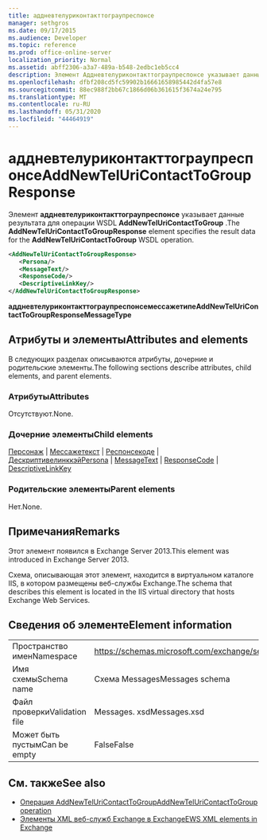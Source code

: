 ```yaml
---
title: аддневтелуриконтакттограупреспонсе
manager: sethgros
ms.date: 09/17/2015
ms.audience: Developer
ms.topic: reference
ms.prod: office-online-server
localization_priority: Normal
ms.assetid: abff2306-a3a7-489a-b548-2edbc1eb5cc4
description: Элемент Аддневтелуриконтакттограупреспонсе указывает данные результата для операции WSDL AddNewTelUriContactToGroup.
ms.openlocfilehash: dfbf208cd5fc59902b16661658985442d4fa57e8
ms.sourcegitcommit: 88ec988f2bb67c1866d06b361615f3674a24e795
ms.translationtype: MT
ms.contentlocale: ru-RU
ms.lasthandoff: 05/31/2020
ms.locfileid: "44464919"
---
```

# <a name="addnewteluricontacttogroupresponse"></a><span data-ttu-id="9c6fd-103">аддневтелуриконтакттограупреспонсе</span><span class="sxs-lookup"><span data-stu-id="9c6fd-103">AddNewTelUriContactToGroupResponse</span></span>

<span data-ttu-id="9c6fd-104">Элемент **аддневтелуриконтакттограупреспонсе** указывает данные результата для операции WSDL **AddNewTelUriContactToGroup** .</span><span class="sxs-lookup"><span data-stu-id="9c6fd-104">The **AddNewTelUriContactToGroupResponse** element specifies the result data for the **AddNewTelUriContactToGroup** WSDL operation.</span></span> 
  
```XML
<AddNewTelUriContactToGroupResponse>
   <Persona/>
   <MessageText/>
   <ResponseCode/>
   <DescriptiveLinkKey/>
</AddNewTelUriContactToGroupResponse>
```

 <span data-ttu-id="9c6fd-105">**аддневтелуриконтакттограупреспонсемессажетипе**</span><span class="sxs-lookup"><span data-stu-id="9c6fd-105">**AddNewTelUriContactToGroupResponseMessageType**</span></span>
## <a name="attributes-and-elements"></a><span data-ttu-id="9c6fd-106">Атрибуты и элементы</span><span class="sxs-lookup"><span data-stu-id="9c6fd-106">Attributes and elements</span></span>

<span data-ttu-id="9c6fd-107">В следующих разделах описываются атрибуты, дочерние и родительские элементы.</span><span class="sxs-lookup"><span data-stu-id="9c6fd-107">The following sections describe attributes, child elements, and parent elements.</span></span>
  
### <a name="attributes"></a><span data-ttu-id="9c6fd-108">Атрибуты</span><span class="sxs-lookup"><span data-stu-id="9c6fd-108">Attributes</span></span>

<span data-ttu-id="9c6fd-109">Отсутствуют.</span><span class="sxs-lookup"><span data-stu-id="9c6fd-109">None.</span></span>
  
### <a name="child-elements"></a><span data-ttu-id="9c6fd-110">Дочерние элементы</span><span class="sxs-lookup"><span data-stu-id="9c6fd-110">Child elements</span></span>

<span data-ttu-id="9c6fd-111">[Персонаж](persona.md)  |  [Мессажетекст](messagetext.md)  |  [Респонсекоде](responsecode.md)  |  [Дескриптивелинккэй](descriptivelinkkey.md)</span><span class="sxs-lookup"><span data-stu-id="9c6fd-111">[Persona](persona.md) | [MessageText](messagetext.md) | [ResponseCode](responsecode.md) | [DescriptiveLinkKey](descriptivelinkkey.md)</span></span>
  
### <a name="parent-elements"></a><span data-ttu-id="9c6fd-112">Родительские элементы</span><span class="sxs-lookup"><span data-stu-id="9c6fd-112">Parent elements</span></span>

<span data-ttu-id="9c6fd-113">Нет.</span><span class="sxs-lookup"><span data-stu-id="9c6fd-113">None.</span></span>
  
## <a name="remarks"></a><span data-ttu-id="9c6fd-114">Примечания</span><span class="sxs-lookup"><span data-stu-id="9c6fd-114">Remarks</span></span>

<span data-ttu-id="9c6fd-115">Этот элемент появился в Exchange Server 2013.</span><span class="sxs-lookup"><span data-stu-id="9c6fd-115">This element was introduced in Exchange Server 2013.</span></span>
  
<span data-ttu-id="9c6fd-116">Схема, описывающая этот элемент, находится в виртуальном каталоге IIS, в котором размещены веб-службы Exchange.</span><span class="sxs-lookup"><span data-stu-id="9c6fd-116">The schema that describes this element is located in the IIS virtual directory that hosts Exchange Web Services.</span></span>
  
## <a name="element-information"></a><span data-ttu-id="9c6fd-117">Сведения об элементе</span><span class="sxs-lookup"><span data-stu-id="9c6fd-117">Element information</span></span>

|||
|:-----|:-----|
|<span data-ttu-id="9c6fd-118">Пространство имен</span><span class="sxs-lookup"><span data-stu-id="9c6fd-118">Namespace</span></span>  <br/> |https://schemas.microsoft.com/exchange/services/2006/messages  <br/> |
|<span data-ttu-id="9c6fd-119">Имя схемы</span><span class="sxs-lookup"><span data-stu-id="9c6fd-119">Schema name</span></span>  <br/> |<span data-ttu-id="9c6fd-120">Схема Messages</span><span class="sxs-lookup"><span data-stu-id="9c6fd-120">Messages schema</span></span>  <br/> |
|<span data-ttu-id="9c6fd-121">Файл проверки</span><span class="sxs-lookup"><span data-stu-id="9c6fd-121">Validation file</span></span>  <br/> |<span data-ttu-id="9c6fd-122">Messages. xsd</span><span class="sxs-lookup"><span data-stu-id="9c6fd-122">Messages.xsd</span></span>  <br/> |
|<span data-ttu-id="9c6fd-123">Может быть пустым</span><span class="sxs-lookup"><span data-stu-id="9c6fd-123">Can be empty</span></span>  <br/> |<span data-ttu-id="9c6fd-124">False</span><span class="sxs-lookup"><span data-stu-id="9c6fd-124">False</span></span>  <br/> |
   
## <a name="see-also"></a><span data-ttu-id="9c6fd-125">См. также</span><span class="sxs-lookup"><span data-stu-id="9c6fd-125">See also</span></span>

- [<span data-ttu-id="9c6fd-126">Операция AddNewTelUriContactToGroup</span><span class="sxs-lookup"><span data-stu-id="9c6fd-126">AddNewTelUriContactToGroup operation</span></span>](addnewteluricontacttogroup-operation.md)
- [<span data-ttu-id="9c6fd-127">Элементы XML веб-служб Exchange в Exchange</span><span class="sxs-lookup"><span data-stu-id="9c6fd-127">EWS XML elements in Exchange</span></span>](ews-xml-elements-in-exchange.md)

